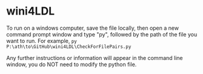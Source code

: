 # wini4LDL

To run on a windows computer, save the file locally, then open a new command prompt window and type "py", followed by the path of the file you want to run.
For example, `py P:\ath\to\GitHub\wini4LDL\CheckForFilePairs.py`

Any further instructions or information will appear in the command line window, you do NOT need to modify the python file.
